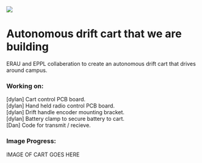 <img src="https://github.com/danielwilczak101/Drift_AI/blob/media/images/Drift_logo.jpg">

# Autonomous drift cart that we are building
ERAU and EPPL collaberation to create an autonomous drift cart that drives around campus.

### Working on:
[dylan] Cart control PCB board.  
[dylan] Hand held radio control PCB board.   
[dylan] Drift handle encoder mounting bracket.  
[dylan] Battery clamp to secure battery to cart.  
[Dan] Code for transmit / recieve.    

### Image Progress:
IMAGE OF CART GOES HERE


